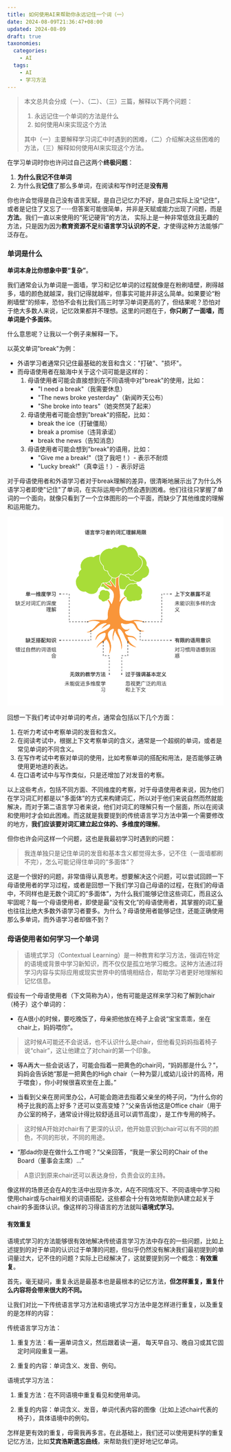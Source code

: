 ```yaml
---
title: 如何使用AI来帮助你永远记住一个词（一）
date: 2024-08-09T21:36:47+08:00
updated: 2024-08-09
draft: true
taxonomies:
  categories:
    - AI
  tags:
    - AI
    - 学习方法
---
```


> 本文总共会分成（一）、（二）、（三）三篇，解释以下两个问题：
> 
> 1. 永远记住一个单词的方法是什么
> 2. 如何使用AI来实现这个方法
>
> 其中（一）主要解释学习词汇中时遇到的困难，（二）介绍解决这些困难的方法，（三）解释如何使用AI来实现这个方法。

在学习单词时你也许问过自己这两个**终极问题**：

1. **为什么我记不住单词**
2. 为什么我**记住**了那么多单词，在阅读和写作时还是**没有用**

你也许会觉得是自己没有语言天赋，是自己记忆力不好，是自己实际上没“记住”，或者是记住了又忘了······但答案可能很简单，并非是天赋或能力出现了问题，而是**方法**。我们一直以来使用的“死记硬背”的方法， 实际上是一种非常低效且无趣的方法，只是因为因为**教育资源不足**和**语言学习认识的不足**，才使得这种方法能够广泛存在。

### 单词是什么

**单词本身比你想象中要“复杂”**。

我们通常会认为单词是一面墙，学习和记忆单词的过程就像是在粉刷墙壁，刷得越多，墙的颜色就越深，我们记得就越牢，但事实可能并非这么简单。如果要论“粉刷墙壁”的频率，恐怕不会有比我们高三时学习单词更高的了，但结果呢？恐怕对于绝大多数人来说，记忆效果都并不理想。这里的问题在于，**你只刷了一面墙，而单词是个多面体**。

什么意思呢？让我以一个例子来解释一下。

以英文单词"break"为例：
- 外语学习者通常只记住最基础的发音和含义："打破"、"损坏"。
- 而母语使用者在脑海中关于这个词可能是这样的：
  1. 母语使用者可能会直接想到在不同语境中对"break"的使用，比如：
     - "I need a break"（我需要休息）
     - "The news broke yesterday"（新闻昨天公布）
     - "She broke into tears"（她突然哭了起来）
  2. 母语使用者可能会想到"break"的搭配，比如：
     - break the ice（打破僵局）
     - break a promise（违背承诺）
     - break the news（告知消息）
  3. 母语使用者可能会想到"break"的语用，比如：
     - "Give me a break!"（饶了我吧！）- 表示不耐烦
     - "Lucky break!"（真幸运！）- 表示好运

对于母语使用者和外语学习者对于break理解的差异，很清晰地展示出了为什么外语学习者即使"记住"了单词，在实际运用中仍然会遇到困难。他们往往只掌握了单词的一个面向，就像只看到了一个立体图形的一个平面，而缺少了其他维度的理解和运用能力。

![alt text](<_- visual selection.png>)

回想一下我们考试中对单词的考点，通常会包括以下几个方面：

1. 在听力考试中考察单词的发音和含义。
2. 在阅读考试中，根据上下文考察单词的含义，通常是一个超纲的单词，或者是常见单词的不同含义。
3. 在写作考试中考察对单词的使用，比如考察单词的搭配和用法，是否能够正确使用更地道的表达。
4. 在口语考试中与写作类似，只是还增加了对发音的考察。

以上这些考点，包括不同方面、不同维度的考察，对于母语使用者来说，因为他们在学习词汇时都是以“多面体”的方式来构建词汇，所以对于他们来说自然而然就能解决，而对于第二语言学习者来说，他们对词汇的理解只有一个层面，所以在阅读和使用时才会如此困难。而这就是我要提到的传统语言学习方法中第一个需要修改的地方，**我们应该要对词汇建立起立体的、多维度的理解**。

但你也许会问这样一个问题，这也是我最初学习时遇到的问题：

> 我连单独只是记住单词的发音和基本含义都觉得太多，记不住（一面墙都刷不完），怎么可能记得住单词的“多面体”？

这是一个很好的问题，非常值得认真思考。想要解决这个问题，可以尝试回顾一下母语使用者的学习过程，或者是回想一下我们学习自己母语的过程，在我们的母语中，不同样也是无数个词汇的“多面体”，为什么我们能够记住这些词汇，而且这么牢固呢？每一个母语使用者，即使是最“没有文化”的母语使用者，其掌握的词汇量也往往比绝大多数外语学习者要多。为什么？母语使用者能够记住，还能正确使用那么多单词，而外语学习者却做不到？

### 母语使用者如何学习一个单词

> 语境式学习（Contextual Learning）是一种教育和学习方法，强调在特定的语境或背景中学习新知识，而不仅仅是孤立地学习概念。这种方法通过将学习内容与实际应用或现实世界中的情境相结合，帮助学习者更好地理解和记忆信息。


假设有一个母语使用者（下文简称为A），他有可能是这样来学习和了解到chair（椅子）这个单词的：

- 在A很小的时候，要吃晚饭了，母亲把他放在椅子上会说“宝宝乖乖，坐在chair上，妈妈喂你”。

> 这时候A可能还不会说话，也不认识什么是chair，但他看见妈妈指着椅子说“chair”，这让他建立了对chair的第一个印象。

- 等A再大一些会说话了，可能会指着一把黄色的chair问，“妈妈那是什么？”，妈妈会告诉她“那是一把黄色的High chair（一种为婴儿或幼儿设计的高椅，用于喂食），你小时候很喜欢坐在上面。”

- 当看到父亲在房间里办公，A可能会跑进去指着父亲坐的椅子问，“为什么你的椅子比我的高上好多？还可以变高变矮？”父亲告诉他这是Office chair（用于办公室的椅子，通常设计得比较舒适且可以调节高度），是工作专用的椅子。

> 这时候A开始对chair有了更深的认识，他开始意识到chair可以有不同的颜色，不同的形状，不同的用途。

- “那dad你是在做什么工作呢？”父亲回答，“我是一家公司的Chair of the Board（董事会主席）...”

> A意识到原来chair还可以表达身份，负责会议的主持。

像这样的场景还会在A的生活中出现许多次，A在不同情况下、不同语境中学习和使用chair或与chair相关的词语搭配，这些都会十分有效地帮助到A建立起关于chair的多面体认识。像这样的习得语言的方法就叫**语境式学习**。

#### 有效重复

语境式学习的方法能够很有效地解决传统语言学习方法中存在的一些问题，比如上述提到的对于单词的认识过于单薄的问题，但似乎仍然没有解决我们最初提到的单词量过大，记不住的问题？实际上已经解决了，这就要提到另一个概念：**有效重复**。

首先，毫无疑问，重复永远是最基本也是最根本的记忆方法，**但怎样重复，重复什么内容将会带来很大的不同。**

让我们对比一下传统语言学习方法和语境式学习方法中是怎样进行重复，以及重复的是怎样的内容：

传统语言学习方法：

1. 重复方法：看一遍单词含义，然后跟着读一遍， 每天早自习、晚自习或其它固定时间段重复一遍。

2. 重复的内容：单词含义、发音、例句。

语境式学习方法：

1. 重复方法：在不同语境中重复看见和使用单词。

2. 重复的内容：单词含义、发音，单词代表内容的图像（比如上述chair代表的椅子），具体语境中的例句。

怎样是更有效的重复，毋需我再多言。在此基础上，我们还可以使用更科学的重复记忆方法，比如**艾宾浩斯遗忘曲线**，来帮助我们更好地记忆单词。

<!-- more -->
